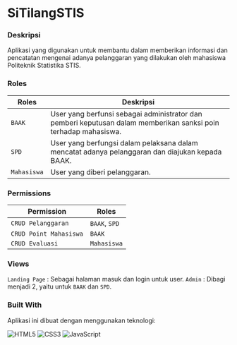 # SiTilangSTIS

### Deskripsi

Aplikasi yang digunakan untuk membantu dalam memberikan informasi dan pencatatan mengenai adanya pelanggaran yang dilakukan oleh mahasiswa Politeknik Statistika STIS.

### Roles

| Roles       | Deskripsi                                                                                                       |
| ----------- | --------------------------------------------------------------------------------------------------------------- |
| `BAAK`      | User yang berfunsi sebagai administrator dan pemberi keputusan dalam memberikan sanksi poin terhadap mahasiswa. |
| `SPD`       | User yang berfungsi dalam pelaksana dalam mencatat adanya pelanggaran dan diajukan kepada BAAK.                 |
| `Mahasiswa` | User yang diberi pelanggaran.                                                                                   |

### Permissions

| Permission             | Roles         |
| ---------------------- | ------------- |
| `CRUD Pelanggaran`     | `BAAK`, `SPD` |
| `CRUD Point Mahasiswa` | `BAAK`        |
| `CRUD Evaluasi`        | `Mahasiswa`   |

### Views

`Landing Page` : Sebagai halaman masuk dan login untuk user.
`Admin` : Dibagi menjadi 2, yaitu untuk `BAAK` dan `SPD`.

### Built With

Aplikasi ini dibuat dengan menggunakan teknologi:

![HTML5](https://img.shields.io/badge/html5-%23E34F26.svg?style=for-the-badge&logo=html5&logoColor=white)
![CSS3](https://img.shields.io/badge/css3-%231572B6.svg?style=for-the-badge&logo=css3&logoColor=white)
![JavaScript](https://img.shields.io/badge/javascript-%23323330.svg?style=for-the-badge&logo=javascript&logoColor=%23F7DF1E)

